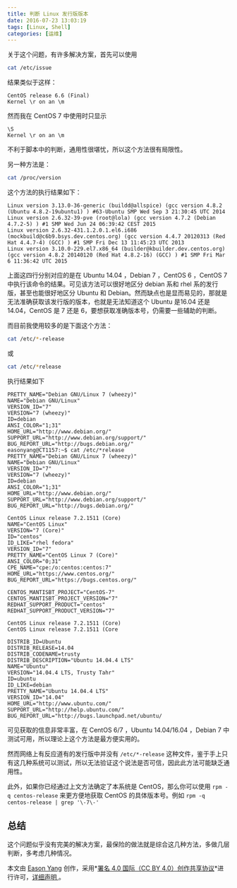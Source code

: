 ```yaml
---
title: 判断 Linux 发行版版本
date: 2016-07-23 13:03:19
tags: [Linux, Shell]
categories: [运维]
---
```


关于这个问题，有许多解决方案，首先可以使用

```sh
cat /etc/issue
```

结果类似于这样：

```
CentOS release 6.6 (Final)
Kernel \r on an \m
```

然而我在 CentOS 7 中使用时只显示<!--more-->

```
\S
Kernel \r on an \m
```

不利于脚本中的判断，通用性很堪忧，所以这个方法很有局限性。

另一种方法是：

```sh
cat /proc/version
```

这个方法的执行结果如下：

```
Linux version 3.13.0-36-generic (buildd@allspice) (gcc version 4.8.2 (Ubuntu 4.8.2-19ubuntu1) ) #63-Ubuntu SMP Wed Sep 3 21:30:45 UTC 2014
Linux version 2.6.32-39-pve (root@lola) (gcc version 4.7.2 (Debian 4.7.2-5) ) #1 SMP Wed Jun 24 06:39:42 CEST 2015
Linux version 2.6.32-431.1.2.0.1.el6.i686 (mockbuild@c6b9.bsys.dev.centos.org) (gcc version 4.4.7 20120313 (Red Hat 4.4.7-4) (GCC) ) #1 SMP Fri Dec 13 11:45:23 UTC 2013
Linux version 3.10.0-229.el7.x86_64 (builder@kbuilder.dev.centos.org) (gcc version 4.8.2 20140120 (Red Hat 4.8.2-16) (GCC) ) #1 SMP Fri Mar 6 11:36:42 UTC 2015
```

上面这四行分别对应的是在 Ubuntu 14.04 ，Debian 7 ，CentOS 6 ，CentOS 7 中执行该命令的结果。可见该方法可以很好地区分 debian 系和 rhel 系的发行版，甚至也能很好地区分 Ubuntu 和 Debian。然而缺点也是显而易见的，那就是无法准确获取该发行版的版本，也就是无法知道这个 Ubuntu 是16.04 还是 14.04，CentOS 是 7 还是 6，要想获取准确版本号，仍需要一些辅助的判断。

而目前我使用较多的是下面这个方法：

```sh
cat /etc/*-release
```

或

```sh
cat /etc/*release
```

执行结果如下

```
PRETTY_NAME="Debian GNU/Linux 7 (wheezy)"
NAME="Debian GNU/Linux"
VERSION_ID="7"
VERSION="7 (wheezy)"
ID=debian
ANSI_COLOR="1;31"
HOME_URL="http://www.debian.org/"
SUPPORT_URL="http://www.debian.org/support/"
BUG_REPORT_URL="http://bugs.debian.org/"
easonyang@CT1157:~$ cat /etc/*release
PRETTY_NAME="Debian GNU/Linux 7 (wheezy)"
NAME="Debian GNU/Linux"
VERSION_ID="7"
VERSION="7 (wheezy)"
ID=debian
ANSI_COLOR="1;31"
HOME_URL="http://www.debian.org/"
SUPPORT_URL="http://www.debian.org/support/"
BUG_REPORT_URL="http://bugs.debian.org/"
```

```
CentOS Linux release 7.2.1511 (Core) 
NAME="CentOS Linux"
VERSION="7 (Core)"
ID="centos"
ID_LIKE="rhel fedora"
VERSION_ID="7"
PRETTY_NAME="CentOS Linux 7 (Core)"
ANSI_COLOR="0;31"
CPE_NAME="cpe:/o:centos:centos:7"
HOME_URL="https://www.centos.org/"
BUG_REPORT_URL="https://bugs.centos.org/"

CENTOS_MANTISBT_PROJECT="CentOS-7"
CENTOS_MANTISBT_PROJECT_VERSION="7"
REDHAT_SUPPORT_PRODUCT="centos"
REDHAT_SUPPORT_PRODUCT_VERSION="7"

CentOS Linux release 7.2.1511 (Core) 
CentOS Linux release 7.2.1511 (Core
```

```
DISTRIB_ID=Ubuntu
DISTRIB_RELEASE=14.04
DISTRIB_CODENAME=trusty
DISTRIB_DESCRIPTION="Ubuntu 14.04.4 LTS"
NAME="Ubuntu"
VERSION="14.04.4 LTS, Trusty Tahr"
ID=ubuntu
ID_LIKE=debian
PRETTY_NAME="Ubuntu 14.04.4 LTS"
VERSION_ID="14.04"
HOME_URL="http://www.ubuntu.com/"
SUPPORT_URL="http://help.ubuntu.com/"
BUG_REPORT_URL="http://bugs.launchpad.net/ubuntu/
```

可见获取的信息非常丰富，在 CentOS 6/7 ，Ubuntu 14.04/16.04 ，Debian 7 中测试可用，所以理论上这个方法是最方便实用的。

然而网络上有反应道有的发行版中并没有 `/etc/*-release` 这种文件，鉴于手上只有这几种系统可以测试，所以无法验证这个说法是否可信，因此此方法可能缺乏通用性。

此外，如果你已经通过上文方法确定了本系统是 CentOS，那么你可以使用 `rpm -q centos-release` 来更方便地获取 CentOS 的具体版本号。例如 `rpm -q centos-release | grep '\-7\-'`

## 总结

这个问题似乎没有完美的解决方案，最保险的做法就是综合这几种方法，多做几层判断，多考虑几种情况。

本文由 [Eason Yang](https://easonyang.com) 创作，采用*[署名 4.0 国际（CC BY 4.0）创作共享协议](http://creativecommons.org/licenses/by/4.0/deed.zh)*进行许可，[详细声明 ](https://easonyang.com/about/)。